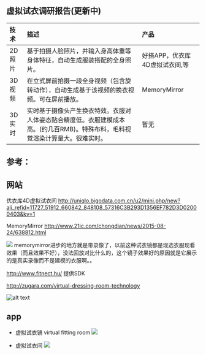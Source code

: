 虚拟试衣调研报告(更新中)
--

技术|描述|产品|
|:--|:--|:--|
2D照片|基于拍摄人脸照片，并输入身高体重等身体特征，自动生成服装搭配的全身照片。|好搭APP，优衣库4D虚拟试衣间,等|
3D视频|在立式屏前拍摄一段全身视频（包含旋转动作），自动生成基于该视频的换衣视频。可在屏前播放。|MemoryMirror
3D实时|实时基于摄像头产生换衣特效。衣服对人体姿态贴合精度低。衣服建模成本高。(约几百RMB)。特殊布料，毛料视觉渲染计算量大。很难实时。|暂无


参考：
--
网站
--

优衣库4D虚拟试衣间
http://uniqlo.bigodata.com.cn/u2/mini.php/new?ali_refid=11727_51912_660842_848108_57316C3B293D1356EF782D3D02000403&kv=1



MemoryMirror
http://www.21ic.com/chongdian/news/2015-08-24/638812.html

![](http://www.21ic.com/d/file/201508/40efd8d2fc3bb2dbfa69e61d2dc4f3ce.jpg)
memorymirror进步的地方就是带录像了，以前这种试衣镜都是现选衣服现看效果（而且效果不好），没法回放对比什么的，这个镜子效果好的原因就是它展示的是真实录像而不是建模的衣服啊。。

http://www.fitnect.hu/
提供SDK

http://zugara.com/virtual-dressing-room-technology

![alt text](http://zugara.com/virtual-dressing-room-technology#)


app
--

- 虚拟试衣镜 virtual fitting room 
![](http://bos.pgzs.com/rbpiczy/soft/2012/11/24/e19264c300b94386b25562ec4c8eae7c/thumb_f921fd72998e4ef4943ec3681551c011_320x480.jpeg)

- 虚拟试衣间
![](http://bos.pgzs.com/rbpiczy/soft/2014/4/27/e973c6f8c66746909443d6d8cb93eb34/thumb_19a4768774b2425a975ebeab06b0b1af_640x1136.jpeg)
